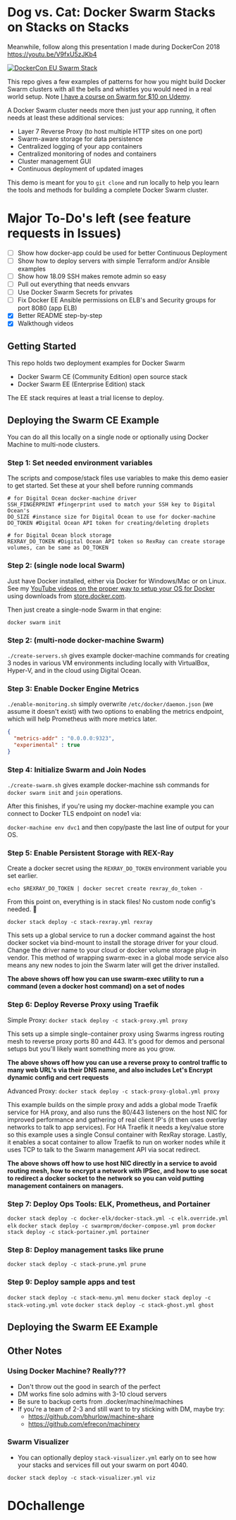# Dog vs. Cat: Docker Swarm Stacks on Stacks on Stacks

Meanwhile, follow along this presentation I made during DockerCon 2018
https://youtu.be/V9fxU5zJKb4

[![DockerCon EU Swarm Stack](https://img.youtube.com/vi/V9fxU5zJKb4/0.jpg)](https://youtu.be/V9fxU5zJKb4)

This repo gives a few examples of patterns for how you might build Docker Swarm clusters with all the bells and whistles you would need in a real world setup. Note [I have a course on Swarm for $10 on Udemy](http://swarmmastery.com).

A Docker Swarm cluster needs more then just your app running, it often needs at least these additional services:

- Layer 7 Reverse Proxy (to host multiple HTTP sites on one port)
- Swarm-aware storage for data persistence
- Centralized logging of your app containers
- Centralized monitoring of nodes and containers
- Cluster management GUI
- Continuous deployment of updated images

This demo is meant for you to `git clone` and run locally to help you learn the tools and methods for building a complete Docker Swarm cluster.

# Major To-Do's left (see feature requests in Issues)

- [ ] Show how docker-app could be used for better Continuous Deployment
- [ ] Show how to deploy servers with simple Terraform and/or Ansible examples
- [ ] Show how 18.09 SSH makes remote admin so easy
- [ ] Pull out everything that needs envvars
- [ ] Use Docker Swarm Secrets for privates
- [ ] Fix Docker EE Ansible permissions on ELB's and Security groups for port 8080 (app ELB)
- [x] Better README step-by-step
- [x] Walkthough videos

## Getting Started

This repo holds two deployment examples for Docker Swarm

- Docker Swarm CE (Community Edition) open source stack
- Docker Swarm EE (Enterprise Edition) stack

The EE stack requires at least a trial license to deploy.

## Deploying the Swarm CE Example

You can do all this locally on a single node or optionally using Docker Machine to multi-node clusters.

### Step 1: Set needed environment variables

The scripts and compose/stack files use variables to make this demo easier to get started. Set these at your shell before running commands

```shell
# for Digital Ocean docker-machine driver
SSH_FINGERPRINT #fingerprint used to match your SSH key to Digital Ocean's
DO_SIZE #instance size for Digital Ocean to use for docker-machine
DO_TOKEN #Digital Ocean API token for creating/deleting droplets

# for Digital Ocean block storage
REXRAY_DO_TOKEN #Digital Ocean API token so RexRay can create storage volumes, can be same as DO_TOKEN

```

### Step 2: (single node local Swarm)

Just have Docker installed, either via Docker for Windows/Mac or on Linux. See my [YouTube videos on the proper way to setup your OS for Docker](https://www.youtube.com/watch?v=Fc7Rjll30jY&list=PL6cactdCCnTLqhFgmXAVdwLPCM_SZdGYq) using downloads from [store.docker.com](https://store.docker.com).

Then just create a single-node Swarm in that engine:

`docker swarm init`

### Step 2: (multi-node docker-machine Swarm)

`./create-servers.sh` gives example docker-machine commands for creating 3 nodes in various VM environments including locally with VirtualBox, Hyper-V, and in the cloud using Digital Ocean.

### Step 3: Enable Docker Engine Metrics

`./enable-monitoring.sh` simply overwrite `/etc/docker/daemon.json` (we assume it doesn't exist) with two options to enabling the metrics endpoint, which will help Prometheus with more metrics later.
```json
{
  "metrics-addr" : "0.0.0.0:9323",
  "experimental" : true
}
```

### Step 4: Initialize Swarm and Join Nodes

`./create-swarm.sh` gives example docker-machine ssh commands for `docker swarm init` and `join` operations.

After this finishes, if you're using my docker-machine example you can connect to Docker TLS endpoint on node1 via:

`docker-machine env dvc1` and then copy/paste the last line of output for your OS.

### Step 5: Enable Persistent Storage with REX-Ray

Create a docker secret using the `REXRAY_DO_TOKEN` environment variable you set earlier.

`echo $REXRAY_DO_TOKEN | docker secret create rexray_do_token -`

From this point on, everything is in stack files! No custom node config's needed. 🎉

`docker stack deploy -c stack-rexray.yml rexray`

This sets up a global service to run a docker command against the host docker socket via bind-mount to install the storage driver for your cloud. Change the driver name to your cloud or docker volume storage plug-in vendor. This method of wrapping swarm-exec in a global mode service also means any new nodes to join the Swarm later will get the driver installed.

**The above shows off how you can use swarm-exec utility to run a command (even a docker host command) on a set of nodes**

### Step 6: Deploy Reverse Proxy using Traefik

Simple Proxy: `docker stack deploy -c stack-proxy.yml proxy`

This sets up a simple single-container proxy using Swarms ingress routing mesh to reverse proxy ports 80 and 443. It's good for demos and personal setups but you'll likely want something more as you grow.

**The above shows off how you can use a reverse proxy to control traffic to many web URL's via their DNS name, and also includes Let's Encrypt dynamic config and cert requests**

Advanced Proxy: `docker stack deploy -c stack-proxy-global.yml proxy`

This example builds on the simple proxy and adds a global mode Traefik service for HA proxy, and also runs the 80/443 listeners on the host NIC for improved performance and gathering of real client IP's (it then uses overlay networks to talk to app services). For HA Traefik it needs a key/value store so this example uses a single Consul container with RexRay storage. Lastly, it enables a socat container to allow Traefik to run on worker nodes while it uses TCP to talk to the Swarm management API via socat redirect.

**The above shows off how to use host NIC directly in a service to avoid routing mesh, how to encrypt a network with IPSec, and how to use socat to redirect a docker socket to the network so you can void putting management containers on managers.**

### Step 7: Deploy Ops Tools: ELK, Prometheus, and Portainer

`docker stack deploy -c docker-elk/docker-stack.yml -c elk.override.yml elk`
`docker stack deploy -c swarmprom/docker-compose.yml prom`
`docker stack deploy -c stack-portainer.yml portainer`

### Step 8: Deploy management tasks like prune

`docker stack deploy -c stack-prune.yml prune`

### Step 9: Deploy sample apps and test

`docker stack deploy -c stack-menu.yml menu`
`docker stack deploy -c stack-voting.yml vote`
`docker stack deploy -c stack-ghost.yml ghost`

## Deploying the Swarm EE Example

## Other Notes

### Using Docker Machine? Really???
- Don't throw out the good in search of the perfect
- DM works fine solo admins with 3-10 cloud servers
- Be sure to backup certs from .docker/machine/machines
- If you're a team of 2-3 and still want to try sticking with DM, maybe try:
  - https://github.com/bhurlow/machine-share
  - https://github.com/efrecon/machinery

### Swarm Visualizer
- You can optionally deploy `stack-visualizer.yml` early on to see how your stacks and services fill out your swarm on port 4040.

`docker stack deploy -c stack-visualizer.yml viz`
# DOchallenge
